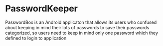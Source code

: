 # PasswordKeeper
PasswordBox is an Android applicaton that allows its users who confused about keeping in mind their lots of passwords to save their passwords categorized, so users need to keep in mind only one password which they defined to login to application
